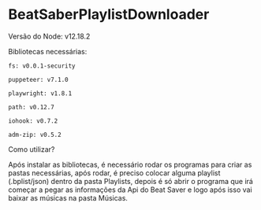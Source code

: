 # BeatSaberPlaylistDownloader
Versão do Node: v12.18.2 

Bibliotecas necessárias:

    fs: v0.0.1-security
  
    puppeteer: v7.1.0
  
    playwright: v1.8.1
  
    path: v0.12.7
  
    iohook: v0.7.2
  
    adm-zip: v0.5.2
  
Como utilizar?

  Após instalar as bibliotecas, é necessário rodar os programas para criar as pastas necessárias, após rodar, é preciso colocar alguma playlist (.bplist/json) dentro da pasta Playlists, depois é só abrir o programa que irá começar a pegar as informações da Api do Beat Saver e logo após isso vai baixar as músicas na pasta Músicas.
